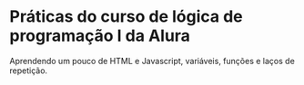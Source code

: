 # Práticas do curso de lógica de programação I da Alura

Aprendendo um pouco de HTML e Javascript, variáveis, funções e laços de repetição.
